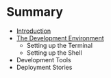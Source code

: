 # Summary

* [Introduction](introduction.md)
* [The Development Environment](the_development_environment.md)
   * Setting up the Terminal
   * Setting up the Shell
* Development Tools
* Deployment Stories

